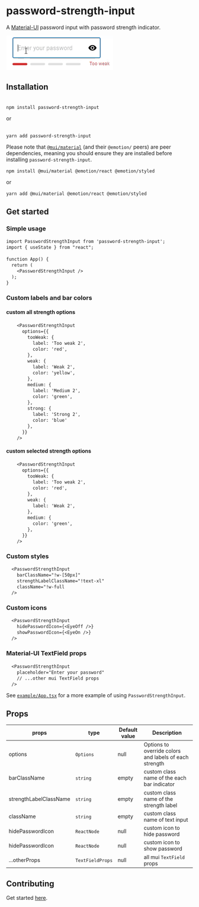 # password-strength-input

<p align="center">

A <a href="https://mui.com/material-ui/getting-started/overview/">Material-UI</a> password input with password strength indicator.
</p>


![Gif](https://github.com/tiavina-mika/password-strength-input/blob/main/screenshots/example.gif)

## Installation

```shell

npm install password-strength-input

```
or
```shell

yarn add password-strength-input

```
Please note that [`@mui/material`](https://mui.com/material-ui/getting-started/installation/) (and their `@emotion/` peers) are peer dependencies, meaning you should ensure they are installed before installing `password-strength-input`.

```shell
npm install @mui/material @emotion/react @emotion/styled
```
or
```shell
yarn add @mui/material @emotion/react @emotion/styled
```

## Get started

### Simple usage

```tsx
import PasswordStrengthInput from 'password-strength-input';
import { useState } from "react";

function App() {
  return (
    <PasswordStrengthInput />
  );
}
```

### Custom labels and bar colors
#### custom all strength options
```tsx
    <PasswordStrengthInput
      options={{
        tooWeak: {
          label: 'Too weak 2',
          color: 'red',
        },
        weak: {
          label: 'Weak 2',
          color: 'yellow',
        },
        medium: {
          label: 'Medium 2',
          color: 'green',
        },
        strong: {
          label: 'Strong 2',
          color: 'blue'
        },
      }}
    />
```

#### custom selected strength options
```tsx
    <PasswordStrengthInput
      options={{
        tooWeak: {
          label: 'Too weak 2',
          color: 'red',
        },
        weak: {
          label: 'Weak 2',
        },
        medium: {
          color: 'green',
        },
      }}
    />
```

### Custom styles

```tsx
  <PasswordStrengthInput
    barClassName="!w-[50px]"
    strengthLabelClassName="!text-xl"
    className="!w-full
  />
```

### Custom icons

```tsx
  <PasswordStrengthInput
    hidePasswordIcon={<EyeOff />}
    showPasswordIcon={<EyeOn />}
  />
```


### Material-UI TextField props

```tsx
  <PasswordStrengthInput
    placeholder="Enter your password"
    // ...other mui TextField props
  />
```

See [`example/App.tsx`](https://github.com/tiavina-mika/password-strength-input/tree/main/example) for a more example of using `PasswordStrengthInput`.

## Props

|props |type                          | Default value                         | Description |
|----------------|-------------------------------|-----------------------------|-----------------------------|
|options|`Options`|null|Options to override colors and labels of each strength
|barClassName|`string`|empty|custom class name of the each bar indicator
|strengthLabelClassName|`string`|empty|custom class name of the strength label
|className|`string`|empty|custom class name of text input
|hidePasswordIcon|`ReactNode`|null|custom icon to hide password
|hidePasswordIcon|`ReactNode`|null|custom icon to show password
|...otherProps|`TextFieldProps`|null|all mui `TextField` props

## Contributing

Get started [here](https://github.com/tiavina-mika/password-strength-input/blob/main/CONTRIBUTING.md).
